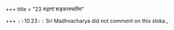 +++
title = "23 रुद्राणां शङ्करश्चास्मि"

+++
।।10.23।। Sri Madhvacharya did not comment on this sloka.,
